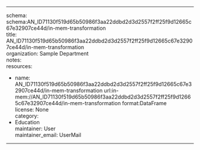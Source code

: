 


---  
schema: schema:AN_ID71130f519d65b50986f3aa22ddbd2d3d2557f2ff25f9d12665c67e32907ce44d/in-mem-transformation  
title: AN_ID71130f519d65b50986f3aa22ddbd2d3d2557f2ff25f9d12665c67e32907ce44d/in-mem-transformation  
organization: Sample Department  
notes:   
resources:  
- name: AN_ID71130f519d65b50986f3aa22ddbd2d3d2557f2ff25f9d12665c67e32907ce44d/in-mem-transformation 
 url:in-mem://AN_ID71130f519d65b50986f3aa22ddbd2d3d2557f2ff25f9d12665c67e32907ce44d/in-mem-transformation 
 format:DataFrame  
license: None  
category:
 - Education  
maintainer: User  
maintainer_email: UserMail  
---